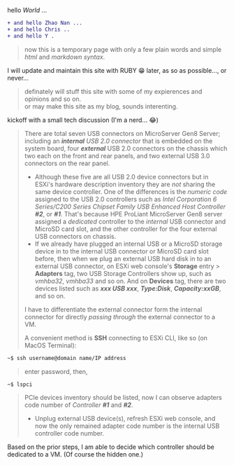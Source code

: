 hello *World* ...
````diff
+ and hello Zhao Nan ...
+ and hello Chris ..
+ and hello Y .
````
>now this is a temporary page with only a few plain words and simple *html* and *markdown syntax*.


I will update and maintain this site with RUBY 😁 later, as so as possible..., or never...

> definately will stuff this site with some of my expierences and opinions and so on.<br>
or may make this site as my blog, sounds interenting.

kickoff with a small tech discussion (I'm a nerd... 😂)


> There are total seven USB connectors on MicroServer Gen8 Server; including an ***internal** USB 2.0 connector* that is embedded on the system board, four ***external*** USB 2.0 connectors on the chassis which two each on the front and rear panels, and two external USB 3.0 connectors on the rear panel.
>  + Although these five are all USB 2.0 device connectors but in ESXi's hardware description inventory they are *not* sharing the same device controller. One of the differences is the *numeric code* assigned to the USB 2.0 controllers such as *Intel Corporation 6 Series/C200 Series Chipset Family USB Enhanced Host Controller **#2***, or ***#1***. That's because HPE ProLiant MicroServer Gen8 server assigned a *dedicated* controller to the *internal* USB connector and MicroSD card slot, and the other controller for the four external USB connectors on chassis.
>  + If we already have plugged an internal USB or a MicroSD storage device in to the internal USB connector or MicroSD card slot before, then when we plug an external USB hard disk in to an external USB connector, on ESXi web console's **Storage** entry > **Adapters** tag, two USB Storage Controllers show up, such as *vmhba32*, *vmhba33* and so on. And on **Devices** tag, there are two devices listed such as ***xxx USB xxx***, ***Type:Disk***, ***Capacity:xxGB***, and so on.<br>
>  
> I have to differentiate the external connector form the internal connector for directly *passing through* the external connector to a VM.<br>
> 
> A convenient method is **SSH** connecting to ESXi CLI, like so (on MacOS Terminal):
````diff
~$ ssh username@domain name/IP address
````
> enter password, then,
````diff
~$ lspci
````
> PCIe devices inventory should be listed, now I can observe adapters code number of *Controller **#1*** and ***#2***.
>  + Unplug external USB device(s), refresh ESXi web console, and now the only remained adapter code number is the internal USB controller code number.

Based on the prior steps, I am able to decide which controller should be dedicated to a VM. (Of course the hidden one.)
